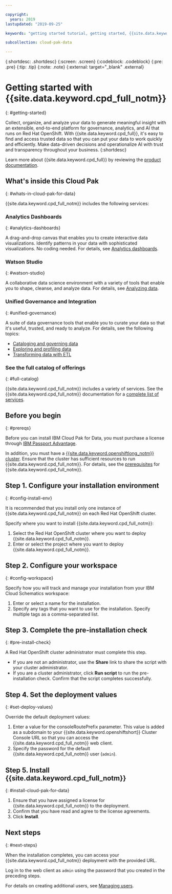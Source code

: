 ```yaml
---

copyright:
  years: 2019
lastupdated: "2019-09-25"

keywords: "getting started tutorial, getting started, {{site.data.keyword.cpd_short}}, {{site.data.keyword.cpd_full_notm}}, data, ai, analytics, data analytics, governance, data governance"

subcollection: cloud-pak-data

---
```


{:shortdesc: .shortdesc}
{:screen: .screen}
{:codeblock: .codeblock}
{:pre: .pre}
{:tip: .tip}
{:note: .note}
{:external: target="_blank" .external}


# Getting started with {{site.data.keyword.cpd_full_notm}}
{: #getting-started}

Collect, organize, and analyze your data to generate meaningful insight with an extensible, end-to-end platform for governance, analytics, and AI that runs on Red Hat OpenShift. With {{site.data.keyword.cpd_full}}, it's easy to find and access trusted data so that you can put your data to work quickly and efficiently. Make data-driven decisions and operationalize AI with trust and transparency throughout your business. 
{:shortdesc}

Learn more about {{site.data.keyword.cpd_full}} by reviewing the [product documentation](https://www.ibm.com/support/producthub/icpdata/docs/content/SSQNUZ_current/com.ibm.icpdata.doc/zen/overview/overview.html). 



## What's inside this Cloud Pak
{: #whats-in-cloud-pak-for-data}

{{site.data.keyword.cpd_full_notm}} includes the following services:


### Analytics Dashboards 
{: #analytics-dashboards}

A drag-and-drop canvas that enables you to create interactive data visualizations. Identify patterns in your data with
sophisticated visualizations. No coding needed. For details, see [Analytics dashboards](https://www.ibm.com/support/knowledgecenter/SSQNUZ_2.1.0/com.ibm.icpdata.doc/dashboard/c_parent_topic.html).


### Watson Studio
{: #watson-studio}

A collaborative data science environment with a variety of tools that enable you to shape, cleanse, and analyze data. For details, see [Analyzing data](https://www.ibm.com/support/knowledgecenter/SSQNUZ_2.1.0/com.ibm.icpdata.doc/dsx/analyze-data.html).


### Unified Governance and Integration
{: #unified-governance}

A suite of data governance tools that enable you to curate your data so that it's useful, trusted, and ready to analyze. For details, see the following topics:
- [Cataloging and governing data](https://www.ibm.com/support/knowledgecenter/SSQNUZ_2.1.0/com.ibm.icpdata.doc/igc/catalog-govern-overview.html)
- [Exploring and profiling data](https://www.ibm.com/support/knowledgecenter/SSQNUZ_2.1.0/com.ibm.icpdata.doc/igc/explore-profile-overview.html)
- [Transforming data with ETL](https://www.ibm.com/support/knowledgecenter/SSQNUZ_2.1.0/com.ibm.icpdata.doc/dfd/c_transf_data.html) 


### See the full catalog of offerings
{: #full-catalog}

{{site.data.keyword.cpd_full_notm}} includes a variety of services. See the {{site.data.keyword.cpd_full_notm}} documentation for a [complete list of services](https://www.ibm.com/support/knowledgecenter/SSQNUZ_2.1.0/com.ibm.icpdata.doc/zen/admin/add-ons.html).


## Before you begin
{: #prereqs}

Before you can install IBM Cloud Pak for Data, you must purchase a license through [IBM Passport Advantage](https://www.ibm.com/software/passportadvantage/index.html). 

In addition, you must have a [{{site.data.keyword.openshiftlong_notm}} cluster](https://cloud.ibm.com/kubernetes/catalog/openshiftcluster). Ensure that the cluster has sufficient resources to run {{site.data.keyword.cpd_full_notm}}. For details, see the [prerequisites](https://cloud.ibm.com/catalog/content/ibm-cp-data#about) for {{site.data.keyword.cpd_full_notm}}.


## Step 1. Configure your installation environment
{: #config-install-env}

It is recommended that you install only one instance of {{site.data.keyword.cpd_full_notm}} on each Red Hat OpenShift cluster. 

Specify where you want to install {{site.data.keyword.cpd_full_notm}}:
1. Select the Red Hat OpenShift cluster where you want to deploy {{site.data.keyword.cpd_full_notm}}. 
1. Enter or select the project where you want to deploy {{site.data.keyword.cpd_full_notm}}. 


## Step 2. Configure your workspace
{: #config-workspace}

Specify how you will track and manage your installation from your IBM Cloud Schematics workspace:
1. Enter or select a name for the installation.
1. Specify any tags that you want to use for the installation. Specify multiple tags as a comma-separated list. 


## Step 3. Complete the pre-installation check
{: #pre-install-check}

A Red Hat OpenShift cluster administrator must complete this step.

- If you are not an administrator, use the **Share** link to share the script with your cluster administrator. 
- If you are a cluster administrator, click **Run script** to run the pre-installation check. Confirm that the script completes successfully.  


## Step 4. Set the deployment values
{: #set-deploy-values}

Override the default deployment values:

1. Enter a value for the consoleRoutePrefix parameter. This value is added as a subdomain to your {{site.data.keyword.openshiftshort}} Cluster Console URL so that you can access the {{site.data.keyword.cpd_full_notm}} web client. 
1. Specify the password for the default {{site.data.keyword.cpd_full_notm}} user (`admin`).


## Step 5. Install {{site.data.keyword.cpd_full_notm}}
{: #install-cloud-pak-for-data}

1. Ensure that you have assigned a license for {{site.data.keyword.cpd_full_notm}} to the deployment. 
1. Confirm that you have read and agree to the license agreements. 
1. Click **Install**.



## Next steps
{: #next-steps}

When the installation completes, you can access your {{site.data.keyword.cpd_full_notm}} deployment with the provided URL. 

Log in to the web client as `admin` using the password that you created in the preceding steps. 

For details on creating additional users, see [Managing users](https://www.ibm.com/support/producthub/icpdata/docs/content/SSQNUZ_current/com.ibm.icpdata.doc/zen/admin/users.html).
